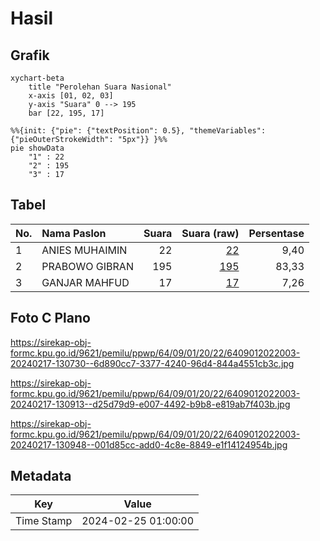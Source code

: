 # Hasil

## Grafik

```mermaid
xychart-beta
    title "Perolehan Suara Nasional"
    x-axis [01, 02, 03]
    y-axis "Suara" 0 --> 195
    bar [22, 195, 17]
```

```mermaid
%%{init: {"pie": {"textPosition": 0.5}, "themeVariables": {"pieOuterStrokeWidth": "5px"}} }%%
pie showData
    "1" : 22
    "2" : 195
    "3" : 17
```

## Tabel

| No. | Nama Paslon    | Suara | Suara (raw) | Persentase |
|:--- |:-------------- | -----:| -----------:| ----------:|
| 1   | ANIES MUHAIMIN | 22    | [22][p-1]   | 9,40       |
| 2   | PRABOWO GIBRAN | 195   | [195][p-2]  | 83,33      |
| 3   | GANJAR MAHFUD  | 17    | [17][p-3]   | 7,26       |


[p-1]: https://github.com/gigit-pemilu/pemilu-2024/blob/main/pilpres/hitung-suara/sub/64-kalimantan-timur/sub/09-penajam-paser-utara/sub/01-penajam/sub/2022-sidorejo/sub/003-tps/sub/paslon-1.txt
[p-2]: https://github.com/gigit-pemilu/pemilu-2024/blob/main/pilpres/hitung-suara/sub/64-kalimantan-timur/sub/09-penajam-paser-utara/sub/01-penajam/sub/2022-sidorejo/sub/003-tps/sub/paslon-2.txt
[p-3]: https://github.com/gigit-pemilu/pemilu-2024/blob/main/pilpres/hitung-suara/sub/64-kalimantan-timur/sub/09-penajam-paser-utara/sub/01-penajam/sub/2022-sidorejo/sub/003-tps/sub/paslon-3.txt

## Foto C Plano

https://sirekap-obj-formc.kpu.go.id/9621/pemilu/ppwp/64/09/01/20/22/6409012022003-20240217-130730--6d890cc7-3377-4240-96d4-844a4551cb3c.jpg

https://sirekap-obj-formc.kpu.go.id/9621/pemilu/ppwp/64/09/01/20/22/6409012022003-20240217-130913--d25d79d9-e007-4492-b9b8-e819ab7f403b.jpg

https://sirekap-obj-formc.kpu.go.id/9621/pemilu/ppwp/64/09/01/20/22/6409012022003-20240217-130948--001d85cc-add0-4c8e-8849-e1f14124954b.jpg


## Metadata

| Key        | Value               |
| ---------- | ------------------- |
| Time Stamp | 2024-02-25 01:00:00 |



